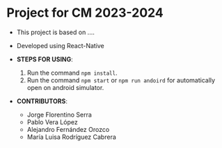 # Project for CM 2023-2024
- This project is based on .... 
- Developed using React-Native

- **STEPS FOR USING**:
    1. Run the command `npm install`.
    2. Run the command `npm start` or `npm run andoird` for automatically open on android simulator.

- **CONTRIBUTORS**:
    - Jorge Florentino Serra
    - Pablo Vera López
    - Alejandro Fernández Orozco
    - María Luisa Rodríguez Cabrera




